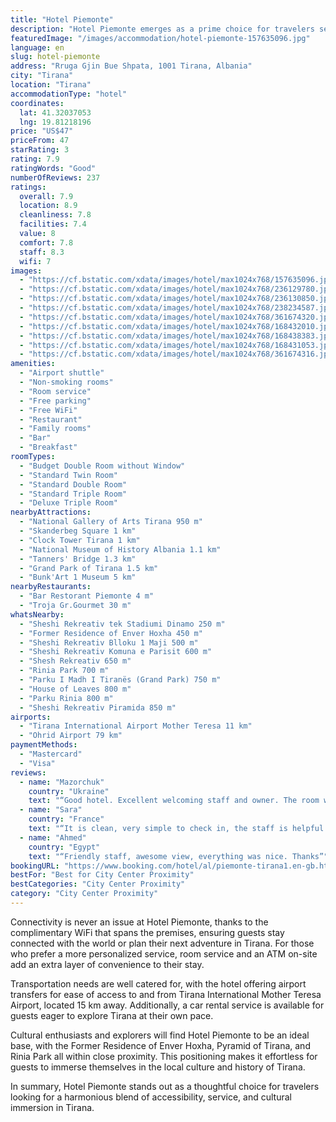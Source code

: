 ```yaml
---
title: "Hotel Piemonte"
description: "Hotel Piemonte emerges as a prime choice for travelers seeking a blend of comfort and convenience in the heart of Tirana."
featuredImage: "/images/accommodation/hotel-piemonte-157635096.jpg"
language: en
slug: hotel-piemonte
address: "Rruga Gjin Bue Shpata, 1001 Tirana, Albania"
city: "Tirana"
location: "Tirana"
accommodationType: "hotel"
coordinates:
  lat: 41.32037053
  lng: 19.81218196
price: "US$47"
priceFrom: 47
starRating: 3
rating: 7.9
ratingWords: "Good"
numberOfReviews: 237
ratings:
  overall: 7.9
  location: 8.9
  cleanliness: 7.8
  facilities: 7.4
  value: 8
  comfort: 7.8
  staff: 8.3
  wifi: 7
images:
  - "https://cf.bstatic.com/xdata/images/hotel/max1024x768/157635096.jpg?k=b5c5ccc902b89f775c3ebd2e8480f277490db47d07ccb49cc03bcff3f4881c82&o=&hp=1"
  - "https://cf.bstatic.com/xdata/images/hotel/max1024x768/236129780.jpg?k=95a025107c20092b4704eed2355947035d586cc8f691c5097945300965a25848&o=&hp=1"
  - "https://cf.bstatic.com/xdata/images/hotel/max1024x768/236130850.jpg?k=d40f47e68f4c55e80ceefcaf8b813c3cbffaf00171821c35462d9f469ce212eb&o=&hp=1"
  - "https://cf.bstatic.com/xdata/images/hotel/max1024x768/238234587.jpg?k=12b234b520819b281efa7f1205feb15901f56c759d07c3a5bcc79dd9ca48fb0a&o=&hp=1"
  - "https://cf.bstatic.com/xdata/images/hotel/max1024x768/361674320.jpg?k=0b753b864f400b35af8a69a8fd2fb4585a5971b2bc6c9f2c3c48832e8ccc0138&o=&hp=1"
  - "https://cf.bstatic.com/xdata/images/hotel/max1024x768/168432010.jpg?k=7bfa6ec8f051c346fc3033df7845b16f695d090dd8ae7aa12858b3590195fda4&o=&hp=1"
  - "https://cf.bstatic.com/xdata/images/hotel/max1024x768/168438383.jpg?k=1b7ec5044a8272836ef9ecf152f4912c4e73f9751a4adab43987dc67808ef030&o=&hp=1"
  - "https://cf.bstatic.com/xdata/images/hotel/max1024x768/168431053.jpg?k=f504730f1eb0ae2fba35bbe252c20eb931ac166d3ba2b91cae85cb98b3c08380&o=&hp=1"
  - "https://cf.bstatic.com/xdata/images/hotel/max1024x768/361674316.jpg?k=b705b0aa89205efb7a5207e8bab0edd489c2a2420e4abe665f48c95306d162c2&o=&hp=1"
amenities:
  - "Airport shuttle"
  - "Non-smoking rooms"
  - "Room service"
  - "Free parking"
  - "Free WiFi"
  - "Restaurant"
  - "Family rooms"
  - "Bar"
  - "Breakfast"
roomTypes:
  - "Budget Double Room without Window"
  - "Standard Twin Room"
  - "Standard Double Room"
  - "Standard Triple Room"
  - "Deluxe Triple Room"
nearbyAttractions:
  - "National Gallery of Arts Tirana 950 m"
  - "Skanderbeg Square 1 km"
  - "Clock Tower Tirana 1 km"
  - "National Museum of History Albania 1.1 km"
  - "Tanners' Bridge 1.3 km"
  - "Grand Park of Tirana 1.5 km"
  - "Bunk'Art 1 Museum 5 km"
nearbyRestaurants:
  - "Bar Restorant Piemonte 4 m"
  - "Troja Gr.Gourmet 30 m"
whatsNearby:
  - "Sheshi Rekreativ tek Stadiumi Dinamo 250 m"
  - "Former Residence of Enver Hoxha 450 m"
  - "Sheshi Rekreativ Blloku 1 Maji 500 m"
  - "Sheshi Rekreativ Komuna e Parisit 600 m"
  - "Shesh Rekreativ 650 m"
  - "Rinia Park 700 m"
  - "Parku I Madh I Tiranës (Grand Park) 750 m"
  - "House of Leaves 800 m"
  - "Parku Rinia 800 m"
  - "Sheshi Rekreativ Piramida 850 m"
airports:
  - "Tirana International Airport Mother Teresa 11 km"
  - "Ohrid Airport 79 km"
paymentMethods:
  - "Mastercard"
  - "Visa"
reviews:
  - name: "Mazorchuk"
    country: "Ukraine"
    text: "“Good hotel. Excellent welcoming staff and owner. The room was clean. Breakfast was good. There are no problems with parking, but you need to arrange it in advance. I liked it all!”"
  - name: "Sara"
    country: "France"
    text: "“It is clean, very simple to check in, the staff is helpful and nice!”"
  - name: "Ahmed"
    country: "Egypt"
    text: "“Friendly staff, awesome view, everything was nice. Thanks”"
bookingURL: "https://www.booking.com/hotel/al/piemonte-tirana1.en-gb.html?aid=8035640"
bestFor: "Best for City Center Proximity"
bestCategories: "City Center Proximity"
category: "City Center Proximity"
---
```


Connectivity is never an issue at Hotel Piemonte, thanks to the complimentary WiFi that spans the premises, ensuring guests stay connected with the world or plan their next adventure in Tirana. For those who prefer a more personalized service, room service and an ATM on-site add an extra layer of convenience to their stay.

Transportation needs are well catered for, with the hotel offering airport transfers for ease of access to and from Tirana International Mother Teresa Airport, located 15 km away. Additionally, a car rental service is available for guests eager to explore Tirana at their own pace.

Cultural enthusiasts and explorers will find Hotel Piemonte to be an ideal base, with the Former Residence of Enver Hoxha, Pyramid of Tirana, and Rinia Park all within close proximity. This positioning makes it effortless for guests to immerse themselves in the local culture and history of Tirana.

In summary, Hotel Piemonte stands out as a thoughtful choice for travelers looking for a harmonious blend of accessibility, service, and cultural immersion in Tirana.